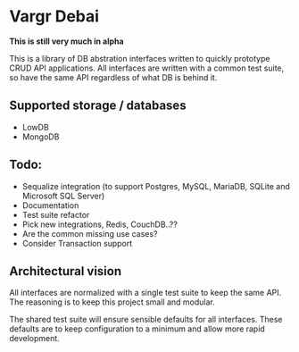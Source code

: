 # Vargr Debai

**This is still very much in alpha**

This is a library of DB abstration interfaces written to quickly prototype CRUD API applications.
All interfaces are written with a common test suite, so have the same API regardless of what DB is behind it.

## Supported storage / databases
* LowDB
* MongoDB

## Todo:
* Sequalize integration (to support Postgres, MySQL, MariaDB, SQLite and Microsoft SQL Server)
* Documentation
* Test suite refactor
* Pick new integrations, Redis, CouchDB..??
* Are the common missing use cases?
* Consider Transaction support

## Architectural vision

All interfaces are normalized with a single test suite to keep the same API.
The reasoning is to keep this project small and modular.

The shared test suite will ensure sensible defaults for all interfaces.
These defaults are to keep configuration to a minimum and allow more rapid development.

